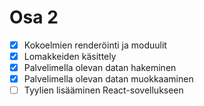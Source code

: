 # Osa 2

- [x] Kokoelmien renderöinti ja moduulit
- [x] Lomakkeiden käsittely
- [x] Palvelimella olevan datan hakeminen
- [x] Palvelimella olevan datan muokkaaminen
- [ ] Tyylien lisääminen React-sovellukseen
